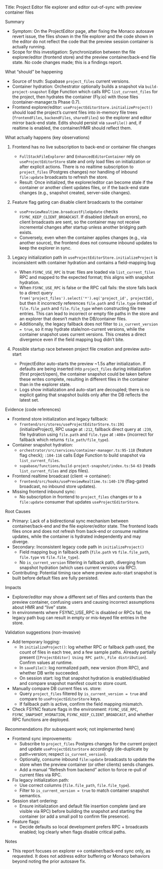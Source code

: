 Title: Project Editor file explorer and editor out-of-sync with preview container files

Summary
- Symptom: On the ProjectEditor page, after fixing the Monaco autosave revert issue, the files shown in the file explorer and the code shown in the editor do not reflect the code that the preview session container is actually running.
- Scope for this investigation: Synchronization between the file explorer/editor (frontend store) and the preview container/back-end file state. No code changes made; this is a findings report.

What “should” be happening
- Source of truth: Supabase `project_files` current versions.
- Container hydration: Orchestrator optionally builds a snapshot via `build-project-snapshot` Edge Function which calls RPC `list_current_files` for the project, then hydrates the container (Fly.io) with those files (container-manager.ts Phase 0.7).
- Frontend explorer/editor: `useProjectEditorStore.initializeProject()` should load the project’s current files into in-memory file trees (`frontendFiles`, `backendFiles`, `sharedFiles`) so the explorer and editor mirror back-end state. Edits should persist via `saveFile()` and, if realtime is enabled, the container/HMR should reflect them.

What actually happens (key observations)
1) Frontend has no live subscription to back-end or container file changes
   - `FullStackFileExplorer` and `EnhancedEditorContainer` rely on `useProjectEditorStore` state and only load files on initialization or after explicit actions. There is no realtime subscription to `project_files` (Postgres changes) nor handling of inbound `file:update` broadcasts to refresh the store.
   - Result: Once initialized, the explorer/editor can become stale if the container or another client updates files, or if the back-end state changes (e.g., snapshot created, server-side changes).

2) Feature flag gating can disable client broadcasts to the container
   - `usePreviewRealtime.broadcastFileUpdate` checks `FSYNC_KEEP_CLIENT_BROADCAST`. If disabled (default on errors), no client broadcasts are sent, so the container may not receive incremental changes after startup unless another bridging path exists.
   - Conversely, even when the container applies changes (e.g., via another source), the frontend does not consume inbound updates to keep the explorer in sync.

3) Legacy initialization path in `useProjectEditorStore.initializeProject` is inconsistent with container hydration and contains a field-mapping bug
   - When `FSYNC_USE_RPC` is true: files are loaded via `list_current_files` RPC and mapped to the expected format; this aligns with snapshot hydration.
   - When `FSYNC_USE_RPC` is false or the RPC call fails: the store falls back to a direct query `from('project_files').select('*').eq('project_id', projectId)`, but then it incorrectly references `file.path` and `file.type` instead of `file.file_path` and `file.file_type` when constructing file tree entries. This can lead to incorrect or empty file paths in the store and an explorer that doesn’t match the DB/container files.
   - Additionally, the legacy fallback does not filter to `is_current_version = true`, so it may hydrate stale/non-current versions, while the container snapshot uses current versions. This creates a direct divergence even if the field mapping bug didn’t bite.

4) Possible startup race between project file creation and preview auto-start
   - ProjectEditor auto-starts the preview ~1.5s after initialization. If defaults are being inserted into `project_files` during initialization (first project/open), the container snapshot could be taken before these writes complete, resulting in different files in the container than in the explorer state.
   - Logs show initialization and auto-start are decoupled; there is no explicit gating that snapshot builds only after the DB reflects the latest set.

Evidence (code references)
- Frontend store initialization and legacy fallback:
  - `frontend/src/stores/useProjectEditorStore.ts:191` (initializeProject), RPC usage at `:212`, fallback direct query at `:239`, file hydration using `file.path` and `file.type` at `:400`+ (incorrect for fallback which returns `file_path/file_type`).
- Container snapshot hydration:
  - `orchestrator/src/services/container-manager.ts:95-118` (feature flag check); `:104-116` calls Edge Function to build snapshot via `list_current_files`.
  - `supabase/functions/build-project-snapshot/index.ts:54-63` (reads `list_current_files` and zips files).
- Frontend realtime broadcast (client → container):
  - `frontend/src/hooks/usePreviewRealtime.ts:140-170` (flag-gated broadcast, no inbound store updates).
- Missing frontend inbound sync:
  - No subscription in frontend to `project_files` changes or to a `file:update` consumer that updates `useProjectEditorStore`.

Root Causes
- Primary: Lack of a bidirectional sync mechanism between container/back-end and the file explorer/editor state. The frontend loads files once and does not refresh from back-end or consume realtime updates, while the container is hydrated independently and may diverge.
- Secondary: Inconsistent legacy code path in `initializeProject()`
  - Field mapping bug in fallback path (`file.path` vs `file.file_path`, `file.type` vs `file.file_type`).
  - No `is_current_version` filtering in fallback path, diverging from snapshot hydration (which uses current versions via RPC).
- Contributing: Potential timing race where preview auto-start snapshot is built before default files are fully persisted.

Impacts
- Explorer/editor may show a different set of files and contents than the preview container, confusing users and causing incorrect assumptions about HMR and “live” state.
- In environments where FSYNC_USE_RPC is disabled or RPCs fail, the legacy path bug can result in empty or mis-keyed file entries in the store.

Validation suggestions (non-invasive)
- Add temporary logging:
  - In `initializeProject()`: log whether RPC or fallback path used, the count of files in each tree, and a few sample paths. Already partially present (`[ProjectEditor] Using RPC path:`, `File distribution`). Confirm values at runtime.
  - In `saveFile()`: log normalized path, new version (from RPC), and whether DB write succeeded.
  - On session start: log that snapshot hydration is enabled/disabled and compare snapshot manifest count to store count.
- Manually compare DB current files vs. store:
  - Query `project_files` filtered by `is_current_version = true` and compare to `useProjectEditorStore` keys.
  - If fallback path is active, confirm the field mapping mismatch.
- Check FSYNC feature flags in the environment: `FSYNC_USE_RPC`, `FSYNC_SNAPSHOT_HYDRATION`, `FSYNC_KEEP_CLIENT_BROADCAST`, and whether RPC functions are deployed.

Recommendations (for subsequent work; not implemented here)
- Frontend sync improvements:
  - Subscribe to `project_files` Postgres changes for the current project and update `useProjectEditorStore` accordingly (de-duplicate by path+version; respect `is_current_version`).
  - Optionally, consume inbound `file:update` broadcasts to update the store when the preview container (or other clients) sends changes.
  - Add a manual “Refresh from backend” action to force re-pull of current files via RPC.
- Fix legacy initialization path:
  - Use correct columns (`file.file_path`, `file.file_type`).
  - Filter to `is_current_version = true` to match container snapshot semantics.
- Session start ordering:
  - Ensure initialization and default file insertion complete (and are visible via RPC) before building the snapshot and starting the container (or add a small poll to confirm file presence).
- Feature flags:
  - Decide defaults so local development prefers RPC + broadcasts enabled; log clearly when flags disable critical paths.

Notes
- This report focuses on explorer ↔ container/back-end sync only, as requested. It does not address editor buffering or Monaco behaviors beyond noting the prior autosave fix.

